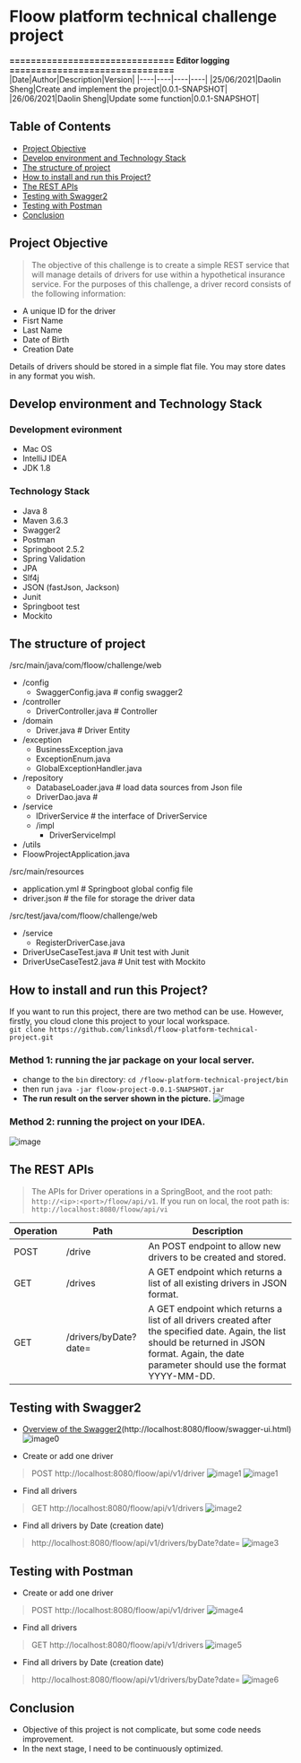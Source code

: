 # Floow platform technical challenge project

**=============================== Editor logging ===============================**
|Date|Author|Description|Version|
|----|----|----|----|
|25/06/2021|Daolin Sheng|Create and implement the project|0.0.1-SNAPSHOT|
|26/06/2021|Daolin Sheng|Update some function|0.0.1-SNAPSHOT|


## Table of Contents
* [Project Objective](#objective)
* [Develop environment and Technology Stack](#stack)
* [The structure of project](#structure)
* [How to install and run this Project?](#install)
* [The REST APIs](#function)
* [Testing with Swagger2](#swagger)
* [Testing with Postman](#postman)
* [Conclusion](#conclusion)



## Project Objective <a name="objective"></a>
> The objective of this challenge is to create a simple REST service that will manage details of drivers for use
within a hypothetical insurance service. For the purposes of this challenge, a driver record consists of the
following information:
- A unique ID for the driver
- Fisrt Name
- Last Name
- Date of Birth
- Creation Date

Details of drivers should be stored in a simple flat file. You may store dates in any format you wish.

## Develop environment and Technology Stack <a name="statck"></a>
### Development evironment
- Mac OS
- IntelliJ IDEA
- JDK 1.8

### Technology Stack
- Java 8
- Maven 3.6.3
- Swagger2
- Postman
- Springboot 2.5.2
- Spring Validation
- JPA
- Slf4j
- JSON (fastJson, Jackson)
- Junit
- Springboot test
- Mockito

## The structure of project <a name="structure"></a>
/src/main/java/com/floow/challenge/web
  - /config
     - SwaggerConfig.java # config swagger2 
  - /controller
     - DriverController.java # Controller
  - /domain
     - Driver.java     # Driver Entity
  - /exception
     - BusinessException.java  
     - ExceptionEnum.java
     - GlobalExceptionHandler.java
  - /repository
     - DatabaseLoader.java  # load data sources from Json file
     - DriverDao.java       #
  - /service
     - IDriverService       # the interface of DriverService
     - /impl
        - DriverServiceImpl
  - /utils
  - FloowProjectApplication.java
  
/src/main/resources
  - application.yml  # Springboot global config file
  - driver.json      # the file for storage the driver data
  
/src/test/java/com/floow/challenge/web
  - /service
     - RegisterDriverCase.java
  - DriverUseCaseTest.java      # Unit test with Junit
  - DriverUseCaseTest2.java     # Unit test with Mockito

## How to install and run this Project? <a name="install"></a>
If you want to run this project, there are two method can be use. However, firstly, you cloud clone this project to your local workspace.    
`
git clone https://github.com/linksdl/floow-platform-technical-project.git
`
### Method 1: running the jar package on your local server.
- change to the `bin` directory:   `cd /floow-platform-technical-project/bin`
- then run `java -jar floow-project-0.0.1-SNAPSHOT.jar`
- **The run result on the server shown in the picture.**
![image](images/run%20on%20local.png)

### Method 2: running the project on your IDEA.
![image](images/run%20on%20Application.png)

## The REST APIs <a name="function"></a>
> The APIs for Driver operations in a SpringBoot, and the root path: `http://<ip>:<port>/floow/api/v1`.
> If you run on local, the root path is: `http://localhost:8080/floow/api/vi` 

|Operation|Path| Description|
|----|----|----|
|POST|/drive  | An POST endpoint to allow new drivers to be created and stored. |
|GET |/drives | A GET endpoint which returns a list of all existing drivers in JSON format.|
|GET |/drivers/byDate?date=<date>|A GET endpoint which returns a list of all drivers created after the specified date. Again, the list should be returned in JSON format. Again, the date parameter should use the format YYYY-MM-DD.|

## Testing with Swagger2 <a name="swagger"></a>
- [Overview of the Swagger2](http://localhost:8080/floow/swagger-ui.html)(http://localhost:8080/floow/swagger-ui.html)
![image0](images/0-overview.png)

- Create or add one driver
> POST http://localhost:8080/floow/api/v1/driver
![image1](images/1-create%20driver-0.png) 
![image1](images/1-create%20driver-1.png)        
 
- Find all drivers
> GET http://localhost:8080/floow/api/v1/drivers
![image2](images/2-find%20all.png)

- Find all drivers by Date (creation date)
> http://localhost:8080/floow/api/v1/drivers/byDate?date=<Date>
![image3](images/3-find%20all%20by%20date.png)

## Testing with Postman <a name="postman"></a>
- Create or add one driver
> POST http://localhost:8080/floow/api/v1/driver
![image4](images/postman-0-create%20driver.png)       
 
- Find all drivers
> GET http://localhost:8080/floow/api/v1/drivers
![image5](images/postman-1-finall.png)

- Find all drivers by Date (creation date)
> http://localhost:8080/floow/api/v1/drivers/byDate?date=<Date>
![image6](images/postman-2-finall%20by%20date.png)

## Conclusion <a name="conclusion"></a>
- Objective of this project is not complicate, but some code needs improvement.
- In the next stage, I need to be continuously optimized.
